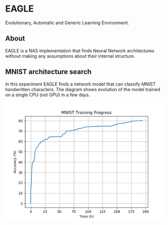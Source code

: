 # EAGLE
Evolutionary, Automatic and Generic Learning Environment.

## About
EAGLE is a NAS implementation that finds Neural Network architectures without making any assumptions about their internal structure.

## MNIST architecture search
In this experiment EAGLE finds a network model that can classify MNIST handwritten characters. The diagram shows evolution of the model trained on a single CPU (not GPU) in a few days.

![MNIST Training Progress](examples/mnist/images/training.png)
